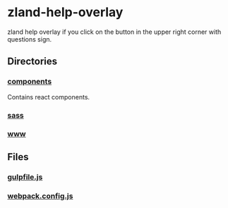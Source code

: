 # zland-help-overlay  

zland help overlay if you click on the button in the upper right corner with questions sign.
<!-- start generated readme -->

## Directories  

### [components](components)  
Contains react components.

### [sass](sass)  


### [www](www)  


## Files  

### [gulpfile.js](gulpfile.js.md)  


### [webpack.config.js](webpack.config.js.md)  


<!-- end generated readme -->